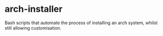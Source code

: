 # arch-installer
Bash scripts that automate the process of installing an arch system, whilst still allowing customisation.
